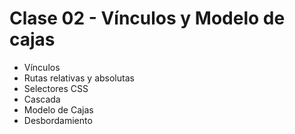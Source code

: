 # Clase 02 - Vínculos y Modelo de cajas

- Vínculos
- Rutas relativas y absolutas
- Selectores CSS
- Cascada
- Modelo de Cajas
- Desbordamiento